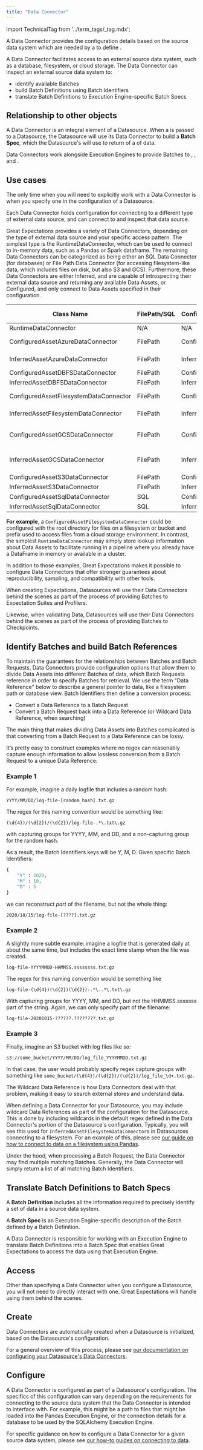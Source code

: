 ```yaml
---
title: "Data Connector"
---
```


import TechnicalTag from '../term_tags/_tag.mdx';

A Data Connector provides the configuration details based on the source data system which are needed by a <TechnicalTag relative="../" tag="datasource" text="Datasource" /> to define <TechnicalTag relative="../" tag="data_asset" text="Data Assets" />.

A Data Connector facilitates access to an external source data system, such as a database, filesystem, or cloud storage. The Data Connector can inspect an external source data system to:
- identify available Batches
- build Batch Definitions using Batch Identifiers
- translate Batch Definitions to Execution Engine-specific Batch Specs

## Relationship to other objects

A Data Connector is an integral element of a Datasource.  When a <TechnicalTag relative="../" tag="batch_request" text="Batch Request" /> is passed to a Datasource, the Datasource will use its Data Connector to build a **Batch Spec**, which the Datasource's <TechnicalTag relative="../" tag="execution_engine" text="Execution Engine" /> will use to return of a <TechnicalTag relative="../" tag="batch" text="Batch" /> of data.

Data Connectors work alongside Execution Engines to provide Batches to <TechnicalTag relative="../" tag="expectation_suite" text="Expectation Suites" />, <TechnicalTag relative="../" tag="profiler" text="Profilers" />, and <TechnicalTag relative="../" tag="checkpoint" text="Checkpoints" />.

## Use cases

The only time when you will need to explicitly work with a Data Connector is when you specify one in the configuration of a Datasource.

Each Data Connector holds configuration for connecting to a different type of external data source, and can connect to and inspect that data source.

Great Expectations provides a variety of Data Connectors, depending on the type of external data source and your specific access pattern. The simplest type is the RuntimeDataConnector, which can be used to connect to in-memory data, such as a Pandas or Spark dataframe. The remaining Data Connectors can be categorized as being either an SQL Data Connector (for databases) or File Path Data Connector (for accessing filesystem-like data, which includes files on disk, but also S3 and GCS). Furthermore, these Data Connectors are either Inferred, and are capable of introspecting their external data source and returning any available Data Assets, or Configured, and only connect to Data Assets specified in their configuration.

| Class Name | FilePath/SQL | Configured/Inferred | Datasource Backend | 
| --- | --- | --- | --- |
| RuntimeDataConnector | N/A | N/A | N/A |
| ConfiguredAssetAzureDataConnector | FilePath | Configured | Microsoft Azure |
| InferredAssetAzureDataConnector | FilePath | Inferred | Microsoft Azure |
| ConfiguredAssetDBFSDataConnector | FilePath | Configured | Databricks |
| InferredAssetDBFSDataConnector | FilePath | Inferred | Databricks |
| ConfiguredAssetFilesystemDataConnector | FilePath | Configured | Arbitrary Filesystem |
| InferredAssetFilesystemDataConnector | FilePath | Inferred | Arbitrary Filesystem |
| ConfiguredAssetGCSDataConnector | FilePath | Configured | Google Cloud Storage |
| InferredAssetGCSDataConnector | FilePath | Inferred | Google Cloud Storage |
| ConfiguredAssetS3DataConnector | FilePath | Configured | Amazon S3 |
| InferredAssetS3DataConnector | FilePath | Inferred | Amazon S3 |
| ConfiguredAssetSqlDataConnector | SQL | Configured | Database |
| InferredAssetSqlDataConnector | SQL | Inferred | Database |


**For example**, a `ConfiguredAssetFilesystemDataConnector` could be configured with the root directory for files on a filesystem or bucket and prefix used to access files from a cloud storage environment. In contrast, the simplest `RuntimeDataConnector` may simply store lookup information about Data Assets to facilitate running in a pipeline where you already have a DataFrame in memory or available in a cluster.

In addition to those examples, Great Expectations makes it possible to configure Data Connectors that offer stronger guarantees about reproducibility, sampling, and compatibility with other tools.

When creating Expectations, Datasources will use their Data Connectors behind the scenes as part of the process of providing Batches to Expectation Suites and Profilers.

Likewise, when validating Data, Datasources will use their Data Connectors behind the scenes as part of the process of providing Batches to Checkpoints.

## Identify Batches and build Batch References

To maintain the guarantees for the relationships between Batches and Batch Requests, Data Connectors provide configuration options that allow them to divide Data Assets into different Batches of data, which Batch Requests reference in order to specify Batches for retrieval. We use the term "Data Reference" below to describe a general pointer to data, like a filesystem path or database view. Batch Identifiers then define a conversion process:

- Convert a Data Reference to a Batch Request
- Convert a Batch Request back into a Data Reference (or Wildcard Data Reference, when searching)

The main thing that makes dividing Data Assets into Batches complicated is that converting from a Batch Request to a
Data Reference can be lossy.

It’s pretty easy to construct examples where no regex can reasonably capture enough information to allow lossless
conversion from a Batch Request to a unique Data Reference:

### Example 1

For example, imagine a daily logfile that includes a random hash:

`YYYY/MM/DD/log-file-[random_hash].txt.gz`

The regex for this naming convention would be something like:

`(\d{4})/(\d{2})/(\d{2})/log-file-.*\.txt\.gz`

with capturing groups for YYYY, MM, and DD, and a non-capturing group for the random hash.

As a result, the Batch Identifiers keys will be Y, M, D. Given specific Batch Identifiers:

```python
{
    "Y" : 2020,
    "M" : 10,
    "D" : 5
}
```

we can reconstruct *part* of the filename, but not the whole thing:

`2020/10/15/log-file-[????].txt.gz`

### Example 2

A slightly more subtle example: imagine a logfile that is generated daily at about the same time, but includes the exact
time stamp when the file was created.

`log-file-YYYYMMDD-HHMMSS.ssssssss.txt.gz`

The regex for this naming convention would be something like

`log-file-(\d{4})(\d{2})(\d{2})-.*\..*\.txt\.gz`

With capturing groups for YYYY, MM, and DD, but not the HHMMSS.sssssss part of the string. Again, we can only specify
part of the filename:

`log-file-20201015-??????.????????.txt.gz`

### Example 3

Finally, imagine an S3 bucket with log files like so:

`s3://some_bucket/YYYY/MM/DD/log_file_YYYYMMDD.txt.gz`

In that case, the user would probably specify regex capture groups with something
like `some_bucket/(\d{4})/(\d{2})/(\d{2})/log_file_\d+.txt.gz`.

The Wildcard Data Reference is how Data Connectors deal with that problem, making it easy to search external stores and understand data.

When defining a Data Connector for your Datasource, you may include wildcard Data References as part of the configuration for the Datasource.  This is done by including wildcards in the default regex defined in the Data Connector's portion of the Datasource's configuration.  Typically, you will see this used for `InferredAssetFilesystemDataConnector`s in Datasources connecting to a filesystem.  For an example of this, please see [our guide on how to connect to data on a filesystem using Pandas](/docs/0.15.50/guides/connecting_to_your_data/filesystem/pandas).

Under the hood, when processing a Batch Request, the Data Connector may find multiple matching Batches. Generally, the Data Connector will simply return a list of all matching Batch Identifiers.

## Translate Batch Definitions to Batch Specs

A **Batch Definition** includes all the information required to precisely identify a set of data in a source data system.

A **Batch Spec** is an Execution Engine-specific description of the Batch defined by a Batch Definition.

A Data Connector is responsible for working with an Execution Engine to translate Batch Definitions into a Batch Spec that enables Great Expectations to access the data using that Execution Engine.

## Access

Other than specifying a Data Connector when you configure a Datasource, you will not need to directly interact with one.  Great Expectations will handle using them behind the scenes.

## Create

Data Connectors are automatically created when a Datasource is initialized, based on the Datasource's configuration.  

For a general overview of this process, please see [our documentation on configuring your Datasource's Data Connectors](../guides/connecting_to_your_data/connect_to_data_overview.md#configuring-your-datasources-data-connectors).

## Configure

A Data Connector is configured as part of a Datasource's configuration.  The specifics of this configuration can vary depending on the requirements for connecting to the source data system that the Data Connector is intended to interface with.  For example, this might be a path to files that might be loaded into the Pandas Execution Engine, or the connection details for a database to be used by the SQLAlchemy Execution Engine.

For specific guidance on how to configure a Data Connector for a given source data system, please see [our how-to guides on connecting to data](../guides/connecting_to_your_data/index.md).
